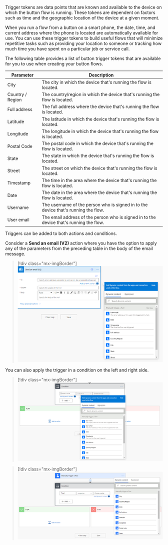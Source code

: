 Trigger tokens are data points that are known and available to the
device on which the button flow is running. These tokens are dependent
on factors such as time and the geographic location of the device at a
given moment.

When you run a flow from a button on a smart phone, the date,
time, and current address where the phone is located are
automatically available for use. You can use these trigger tokens to
build useful flows that will minimize repetitive tasks such as providing
your location to someone or tracking how much time you have spent on a
particular job or service call.

The following table provides a list of button trigger tokens that are available for
you to use when creating your button flows.

| Parameter        | Description                                                                     |
|------------------|---------------------------------------------------------------------------------|
| City             | The city in which the device that's running the flow is located.               |
| Country / Region | The country/region in which the device that's running the flow is located.      |
| Full address     | The full address where the device that's running the flow is located.           |
| Latitude         | The latitude in which the device that's running the flow is located.            |
| Longitude        | The longitude in which the device that's running the flow is located.           |
| Postal Code      | The postal code in which the device that's running the flow is located.         |
| State            | The state in which the device that's running the flow is located.               |
| Street           | The street on which the device that's running the flow is located.              |
| Timestamp        | The time in the area where the device that's running the flow is located.       |
| Date             | The date in the area where the device that's running the flow is located.       |
| Username         | The username of the person who is signed in to the device that's running the flow.      |
| User email       | The email address of the person who is signed in to the device that's running the flow. |

Triggers can be added to both actions and conditions.

Consider a **Send an email (V2)** action where you have the option to
apply any of the parameters from the preceding table in the body of the email message.

> [!div class="mx-imgBorder"]
> [![Screenshot of the Send an email action with Dynamic content showing fields like City, Date, and Full address.](../media/send-email-action.png)](../media/send-email-action.png#lightbox)

You can also apply the trigger in a condition on the left and right side.

> [!div class="mx-imgBorder"]
> [![Screenshot of the Left side trigger condition, If yes.](../media/left-side-trigger-condition.png)](../media/left-side-trigger-condition.png#lightbox)

> [!div class="mx-imgBorder"]
> [![Screenshot of the Right side trigger condition, If no.](../media/right-side-trigger-condition.png)](../media/right-side-trigger-condition.png#lightbox)
